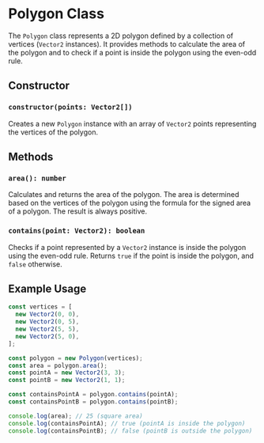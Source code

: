 # Polygon Class

The `Polygon` class represents a 2D polygon defined by a collection of vertices (`Vector2` instances). It provides methods to calculate the area of the polygon and to check if a point is inside the polygon using the even-odd rule.

## Constructor

### `constructor(points: Vector2[])`

Creates a new `Polygon` instance with an array of `Vector2` points representing the vertices of the polygon.

## Methods

### `area(): number`

Calculates and returns the area of the polygon. The area is determined based on the vertices of the polygon using the formula for the signed area of a polygon. The result is always positive.

### `contains(point: Vector2): boolean`

Checks if a point represented by a `Vector2` instance is inside the polygon using the even-odd rule. Returns `true` if the point is inside the polygon, and `false` otherwise.

## Example Usage

```typescript
const vertices = [
  new Vector2(0, 0),
  new Vector2(0, 5),
  new Vector2(5, 5),
  new Vector2(5, 0),
];

const polygon = new Polygon(vertices);
const area = polygon.area();
const pointA = new Vector2(3, 3);
const pointB = new Vector2(1, 1);

const containsPointA = polygon.contains(pointA);
const containsPointB = polygon.contains(pointB);

console.log(area); // 25 (square area)
console.log(containsPointA); // true (pointA is inside the polygon)
console.log(containsPointB); // false (pointB is outside the polygon)
```
